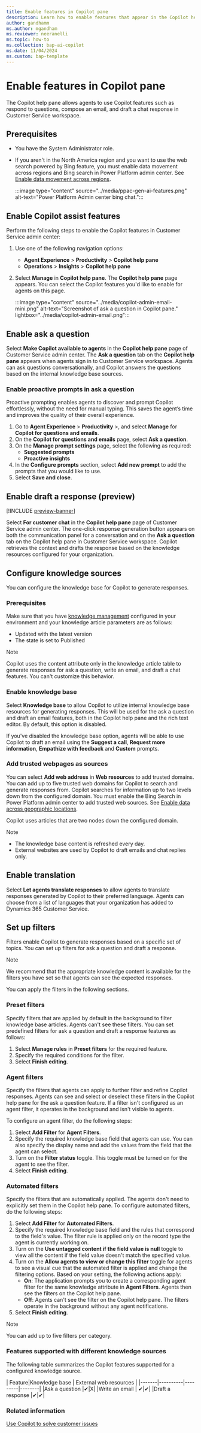 ```yaml
---
title: Enable features in Copilot pane
description: Learn how to enable features that appear in the Copilot help pane to increase agent productivity in Customer Service workspace.
author: gandhamm
ms.author: mgandham
ms.reviewer: neeranelli
ms.topic: how-to 
ms.collection: bap-ai-copilot
ms.date: 11/04/2024
ms.custom: bap-template 
---
```


# Enable features in Copilot pane

The Copilot help pane allows agents to use Copilot features such as respond to questions, compose an email, and draft a chat response in Customer Service workspace.

## Prerequisites

- You have the System Administrator role.
- If you aren't in the North America region and you want to use the web search powered by Bing feature, you must enable data movement across regions and Bing search in Power Platform admin center. See [Enable data movement across regions](/power-platform/admin/geographical-availability-copilot).

   :::image type="content" source="../media/ppac-gen-ai-features.png" alt-text="Power Platform Admin center bing chat.":::

## Enable Copilot assist features

Perform the following steps to enable the Copilot features in Customer Service admin center:

1. Use one of the following navigation options:
      - **Agent Experience** > **Productivity** > **Copilot help pane**
      - **Operations** > **Insights** > **Copilot help pane**
1. Select **Manage** in **Copilot help pane**. The **Copilot help pane** page appears. You can select the Copilot features you'd like to enable for agents on this page.

     :::image type="content" source="../media/copilot-admin-email-mini.png" alt-text="Screenshot of ask a question in Copilot pane." lightbox="../media/copilot-admin-email.png":::


## Enable ask a question

Select **Make Copilot available to agents** in the **Copilot help pane** page of Customer Service admin center. The **Ask a question** tab on the **Copilot help pane** appears when agents sign in to Customer Service workspace. Agents can ask questions conversationally, and Copilot answers the questions based on the internal knowledge base sources.

### Enable proactive prompts in ask a question

Proactive prompting enables agents to discover and prompt Copilot effortlessly, without the need for manual typing. This saves the agent’s time and improves the quality of their overall experience.

1.	Go to **Agent Experience** > **Productivity** >, and select **Manage** for **Copilot for questions and emails**.
1.	On the **Copilot for questions and emails** page, select **Ask a question**.
1. On the **Manage prompt settings** page, select the following as required:
    - **Suggested prompts**
    - **Proactive insights**
3.	In the **Configure prompts** section, select **Add new prompt** to add the prompts that you would like to use.
4.	Select **Save and close**.

## Enable draft a response (preview)

[!INCLUDE [preview-banner](../../../shared-content/shared/preview-includes/preview-note-d365.md)]

Select **For customer chat** in the **Copilot help pane** page of Customer Service admin center. The one-click response generation button appears on both the communication panel for a conversation and on the **Ask a question** tab on the Copilot help pane in Customer Service workspace. Copilot retrieves the context and drafts the response based on the knowledge resources configured for your organization.

## Configure knowledge sources

You can configure the knowledge base for Copilot to generate responses.

### Prerequisites

Make sure that you have [knowledge management](set-up-knowledge-management-embedded-knowledge-search.md#setup-overview) configured in your environment and your knowledge article parameters are as follows:
   - Updated with the latest version
   - The state is set to Published

> [!NOTE]
 > Copilot uses the content attribute only in the knowledge article table to generate responses for ask a question, write an email, and draft a chat features. You can't customize this behavior.

### Enable knowledge base

Select **Knowledge base** to allow Copilot to utilize internal knowledge base resources for generating responses. This will be used for the ask a question and draft an email features, both in the Copilot help pane and the rich text editor. By default, this option is disabled.

If you've disabled the knowledge base option, agents will be able to use Copilot to draft an email using the **Suggest a call**, **Request more information**, **Empathize with feedback** and **Custom** prompts.

### Add trusted webpages as sources

You can select **Add web address** in **Web resources** to add trusted domains. You can add up to five trusted web domains for Copilot to search and generate responses from. Copilot searches for information up to two levels down from the configured domain. You must enable the Bing Search in Power Platform admin center to add trusted web sources. See [Enable data across geographic locations](/microsoft-copilot-studio/manage-data-movement-outside-us#enable-data-across-geographic-locations).

Copilot uses articles that are two nodes down the configured domain.

> [!NOTE]
> - The knowledge base content is refreshed every day.
> - External websites are used by Copilot to draft emails and chat replies only.

## Enable translation

Select **Let agents translate responses** to allow agents to translate responses generated by Copilot to their preferred language. Agents can choose from a list of languages that your organization has added to Dynamics 365 Customer Service.

## Set up filters

Filters enable Copilot to generate responses based on a specific set of topics. You can set up filters for ask a question and draft a response.

> [!NOTE]
> We recommend that the appropriate knowledge content is available for the filters you have set so that agents can see the expected responses. 

You can apply the filters in the following sections.

### Preset filters

Specify filters that are applied by default in the background to filter knowledge base articles. Agents can't see these filters. You can set predefined filters for ask a question and draft a response features as follows:
 1. Select **Manage rules** in **Preset filters** for the required feature.
 1. Specify the required conditions for the filter.
 1. Select **Finish editing**.
    
### Agent filters
 Specify the filters that agents can apply to further filter and refine Copilot responses. Agents can see and select or deselect these filters in the Copilot help pane for the ask a question feature.  If a filter isn't configured as an agent filter, it operates in the background and isn't visible to agents.

To configure an agent filter, do the following steps:
1. Select **Add Filter** for **Agent Filters**.
1. Specify the required knowledge base field that agents can use. You can also specify the display name and add the values from the field that the agent can select.
1. Turn on the **Filter status** toggle. This toggle must be turned on for the agent to see the filter.
1. Select **Finish editing**. 

### Automated filters

Specify the filters that are automatically applied. The agents don't need to explicitly set them in the Copilot help pane. To configure automated filters, do the following steps:

1. Select **Add Filter** for **Automated Filters**.
1. Specify the required knowledge base field and the rules that correspond to the field's value. The filter rule is applied only on the record type the agent is currently working on.
1. Turn on the **Use untagged content if the field value is null** toggle to view all the content if the field value doesn't match the specified value.
1. Turn on the **Allow agents to view or change this filter** toggle for agents to see a visual cue that the automated filter is applied and change the filtering options. Based on your setting, the following actions apply: 
   - **On**: The application prompts you to create a corresponding agent filter for the same knowledge attribute in **Agent Filters**. Agents then see the filters on the Copilot help pane.
   -  **Off**: Agents can't see the filter on the Copilot help pane. The filters operate in the background without any agent notifications.
1. Select **Finish editing**.

> [!NOTE]
> You can add up to five filters per category.

### Features supported with different knowledge sources

The following table summarizes the Copilot features supported for a configured knowledge source.

| Feature|Knowledge base | External web resources |
|-------|----------|---------|--------|
|Ask a question |✔|X|
|Write an email | ✔|✔|
|Draft a response |✔|✔|

### Related information

[Use Copilot to solve customer issues](../use/use-copilot-features.md)
